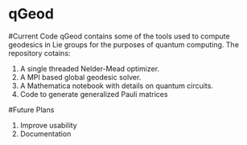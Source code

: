 qGeod
=====

#Current Code
qGeod contains some of the tools used to compute geodesics in Lie groups for the purposes of quantum computing. 
The repository cotains:

1. A single threaded Nelder-Mead optimizer.
2. A MPI based global geodesic solver. 
3. A Mathematica notebook with details on quantum circuits.
4. Code to generate generalized Pauli matrices 

#Future Plans

1. Improve usability
2. Documentation 
